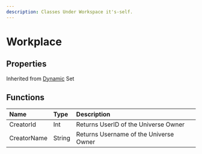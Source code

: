 ```yaml
---
description: Classes Under Workspace it's-self.
---
```


# Workplace

## Properties

Inherited from [Dynamic](https://docs.brickverse.co/bricklua-lua-references-manual/dymanic) Set

## Functions

| Name | Type | Description |
| :--- | :--- | :--- |
| CreatorId | Int | Returns UserID of the Universe Owner |
| CreatorName | String | Returns Username of the Universe Owner |

